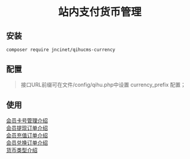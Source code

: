 <h1 align="center">站内支付货币管理</h1>

## 安装
```shell
composer require jncinet/qihucms-currency
```

## 配置
> 接口URL前缀可在文件/config/qihu.php中设置 currency_prefix 配置；

## 使用

[会员卡号管理介绍](https://jncinet.github.io/qihucms-currency/BANK_CARD)  
[会员提现订单介绍](https://jncinet.github.io/qihucms-currency/CASH_OUT_ORDER)  
[会员充值订单介绍](https://jncinet.github.io/qihucms-currency/RECHARGE_ORDER)  
[会员兑换订单介绍](https://jncinet.github.io/qihucms-currency/EXCHANGE_ORDER)  
[货币类型介绍](https://jncinet.github.io/qihucms-currency/TYPE)  
